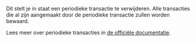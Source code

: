 Dit stelt je in staat een periodieke transactie te verwijderen. Alle transacties die al zijn aangemaakt door de periodieke transactie zullen worden bewaard.

Lees meer over periodieke transacties in [de officiële documentatie](https://firefly-iii.readthedocs.io/en/latest/advanced/recurring.html).